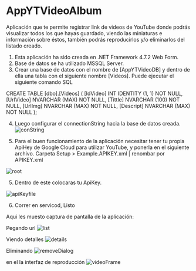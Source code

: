 # AppYTVideoAlbum
Aplicación que te permite registrar link de videos de YouTube donde podrás visualizar todos los que hayas guardado, viendo las miniaturas e información sobre éstos, también podrás reproducirlos y/o eliminarlos del listado creado. 

1.	Esta aplicación ha sido creada en .NET Framework 4.7.2 Web Form.
2.	Base de datos se ha utilizado MSSQL Server.
3.	Crear una base de datos con el nombre de [AppYTVideoDB] y dentro de ella una tabla con el siguiente nombre [Videos].
Puede ejecutar el siguiente comando SQL

CREATE TABLE [dbo].[Videos] (
    [IdVideo]  INT IDENTITY (1, 1) NOT NULL,
    [UrlVideo] NVARCHAR (MAX) NOT NULL,
    [Tittle]   NVARCHAR (100) NOT NULL,
    [UrlImg]   NVARCHAR (MAX) NOT NULL,
    [Descript] NVARCHAR (MAX) NOT NULL
); 

4. Luego configurar el connectionString hacia la base de datos creada.
![conString](https://user-images.githubusercontent.com/68135098/194691450-e2532a51-5ed6-40f2-b9fc-52bafb99f2a4.png)

4. Para el buen funcionamiento de la aplicación necesitar tener tu propia ApiHey de Google Cloud para utilizar YouTube, y ponerla en el siguiente archivo. 
Carpeta Setup > Example.APIKEY.xml | renombar por APIKEY.xml

![root](https://user-images.githubusercontent.com/68135098/194691890-bb74782d-fc2c-4f42-a4d0-1ea06089bb17.png)

5. Dentro de este colocaras tu ApiKey.

![apiKeyfile](https://user-images.githubusercontent.com/68135098/194691936-1bf95035-8cb3-4750-a951-3460a4b3de27.png)

6. Correr en servicod, Listo

Aqui les muesto captura de pantalla de la aplicación:

Pegando url
![list](https://user-images.githubusercontent.com/68135098/194692047-7bf5ef9d-d53b-4b47-8ad0-a22ff60f4036.png)

Viendo detalles
![details](https://user-images.githubusercontent.com/68135098/194692070-2c1ae664-7954-4bd5-9a9e-7f5984e24499.png)

Eliminando
![removeDialog](https://user-images.githubusercontent.com/68135098/194692081-f4fb1394-37df-43d0-84d4-511096dd96f2.png)

en el la interfaz de reproducción
![videoFrame](https://user-images.githubusercontent.com/68135098/194692118-2ff8b8b6-449b-4adb-beeb-f83c762bc127.png)
